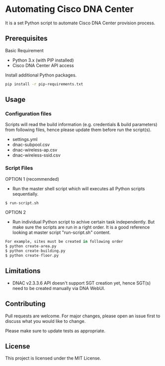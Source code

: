 # Automating Cisco DNA Center

It is a set Python script to automate Cisco DNA Center provision process.

## Prerequisites

Basic Requirement
- Python 3.x (with PIP installed)
- Cisco DNA Center API access

Install additional Python packages.
```bash
pip install -r pip-requirements.txt
```

## Usage

### Configuration files
Scripts will read the build information (e.g. credentials & build parameters) from following files, hence please update them before run the script(s).
- settings.yml
- dnac-subpool.csv
- dnac-wireless-ap.csv
- dnac-wireless-ssid.csv

### Script Files
OPTION 1 (recommended)
- Run the master shell script which will executes all Python scripts sequentially.
```python
$ run-script.sh
```

OPTION 2
- Run individual Python script to achive certain task independently. But make sure the scripts are run in a right order. It is a good reference looking at master script "run-script.sh" content.
```python
For example, sites must be created in following order
$ python create-area.py
$ python create-building.py
$ python create-floor.py
```

## Limitations

- DNAC v2.3.3.6 API doesn't support SGT creation yet, hence SGT(s) need to be created manually via DNA WebUI.


## Contributing

Pull requests are welcome. For major changes, please open an issue first
to discuss what you would like to change.

Please make sure to update tests as appropriate.

## License

This project is licensed under the MIT License.
